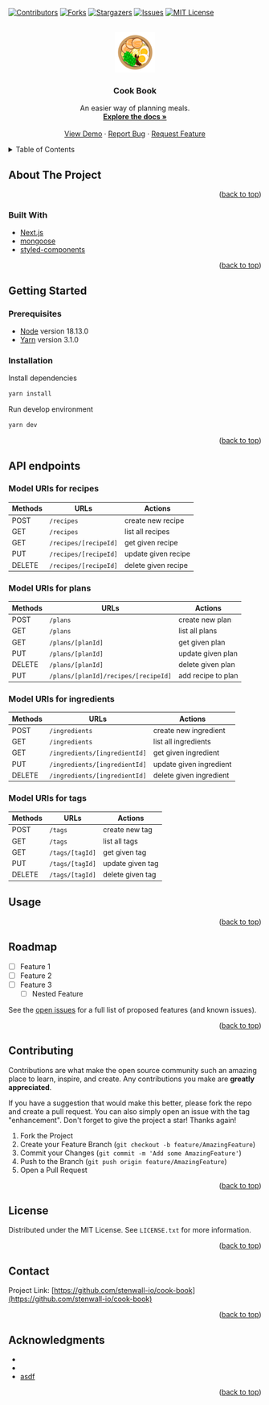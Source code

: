 <!-- Improved compatibility of back to top link: See: https://github.com/othneildrew/Best-README-Template/pull/73 -->
<a name="readme-top"></a>
<!--
*** Thanks for checking out the Best-README-Template. If you have a suggestion
*** that would make this better, please fork the repo and create a pull request
*** or simply open an issue with the tag "enhancement".
*** Don't forget to give the project a star!
*** Thanks again! Now go create something AMAZING! :D
-->



<!-- PROJECT SHIELDS -->
<!--
*** I'm using markdown "reference style" links for readability.
*** Reference links are enclosed in brackets [ ] instead of parentheses ( ).
*** See the bottom of this document for the declaration of the reference variables
*** for contributors-url, forks-url, etc. This is an optional, concise syntax you may use.
*** https://www.markdownguide.org/basic-syntax/#reference-style-links
-->
[![Contributors][contributors-shield]][contributors-url]
[![Forks][forks-shield]][forks-url]
[![Stargazers][stars-shield]][stars-url]
[![Issues][issues-shield]][issues-url]
[![MIT License][license-shield]][license-url]



<!-- PROJECT LOGO -->
<br />
<div align="center">
  <a href="https://github.com/stenwall-io/cook-book">
    <img src="assets/logo.png" alt="Logo" width="80" height="80">
  </a>

<h3 align="center">Cook Book</h3>

  <p align="center">
    An easier way of planning meals.
    <br />
    <a href="https://github.com/stenwall-io/cook-book"><strong>Explore the docs »</strong></a>
    <br />
    <br />
    <a href="https://github.com/stenwall-io/cook-book">View Demo</a>
    ·
    <a href="https://github.com/stenwall-io/cook-book/issues">Report Bug</a>
    ·
    <a href="https://github.com/stenwall-io/cook-book/issues">Request Feature</a>
  </p>
</div>



<!-- TABLE OF CONTENTS -->
<details>
  <summary>Table of Contents</summary>
  <ol>
    <li>
      <a href="#about-the-project">About The Project</a>
      <ul>
        <li><a href="#built-with">Built With</a></li>
      </ul>
    </li>
    <li>
      <a href="#getting-started">Getting Started</a>
      <ul>
        <li><a href="#prerequisites">Prerequisites</a></li>
        <li><a href="#installation">Installation</a></li>
      </ul>
    </li>
    <li><a href="#usage">Usage</a></li>
    <li><a href="#roadmap">Roadmap</a></li>
    <li><a href="#contributing">Contributing</a></li>
    <li><a href="#license">License</a></li>
    <li><a href="#contact">Contact</a></li>
    <li><a href="#acknowledgments">Acknowledgments</a></li>
  </ol>
</details>



<!-- ABOUT THE PROJECT -->
## About The Project

<!-- [![Product Name Screen Shot][product-screenshot]](https://example.com) -->

<p align="right">(<a href="#readme-top">back to top</a>)</p>



### Built With

<!-- * [![Next][Next.js]][Next-url] -->
* [Next.js][Next-url]
* [mongoose][mongoose-url]
* [styled-components][styledcomponents-url]

<p align="right">(<a href="#readme-top">back to top</a>)</p>



<!-- GETTING STARTED -->
## Getting Started


### Prerequisites

* [Node](https://nodejs.org/en/) version 18.13.0
* [Yarn](https://yarnpkg.com/) version 3.1.0

### Installation

Install dependencies

```bash
yarn install
```

Run develop environment

```bash
yarn dev
```


<p align="right">(<a href="#readme-top">back to top</a>)</p>

<!-- API ENDPOINTS -->
## API endpoints

### Model URIs for recipes

| Methods | URLs | Actions |
|---|---|---|
| POST | `/recipes` | create new recipe |
| GET | `/recipes` | list all recipes |
| GET | `/recipes/[recipeId]` | get given recipe |
| PUT | `/recipes/[recipeId]` | update given recipe |
| DELETE | `/recipes/[recipeId]` | delete given recipe |

### Model URIs for plans

| Methods | URLs | Actions |
|---|---|---|
| POST | `/plans` | create new plan |
| GET | `/plans` | list all plans |
| GET | `/plans/[planId]` | get given plan |
| PUT | `/plans/[planId]` | update given plan |
| DELETE | `/plans/[planId]` | delete given plan |
| PUT | `/plans/[planId]/recipes/[recipeId]` | add recipe to plan |

### Model URIs for ingredients

| Methods | URLs | Actions |
|---|---|---|
| POST | `/ingredients` | create new ingredient |
| GET | `/ingredients` | list all ingredients |
| GET | `/ingredients/[ingredientId]` | get given ingredient |
| PUT | `/ingredients/[ingredientId]` | update given ingredient |
| DELETE | `/ingredients/[ingredientId]` | delete given ingredient |

### Model URIs for tags

| Methods | URLs | Actions |
|---|---|---|
| POST | `/tags` | create new tag |
| GET | `/tags` | list all tags |
| GET | `/tags/[tagId]` | get given tag |
| PUT | `/tags/[tagId]` | update given tag |
| DELETE | `/tags/[tagId]` | delete given tag |



<!-- USAGE EXAMPLES -->
## Usage


<p align="right">(<a href="#readme-top">back to top</a>)</p>



<!-- ROADMAP -->
## Roadmap

- [ ] Feature 1
- [ ] Feature 2
- [ ] Feature 3
    - [ ] Nested Feature

See the [open issues](https://github.com/stenwall-io/cook-book/issues) for a full list of proposed features (and known issues).

<p align="right">(<a href="#readme-top">back to top</a>)</p>



<!-- CONTRIBUTING -->
## Contributing

Contributions are what make the open source community such an amazing place to learn, inspire, and create. Any contributions you make are **greatly appreciated**.

If you have a suggestion that would make this better, please fork the repo and create a pull request. You can also simply open an issue with the tag "enhancement".
Don't forget to give the project a star! Thanks again!

1. Fork the Project
2. Create your Feature Branch (`git checkout -b feature/AmazingFeature`)
3. Commit your Changes (`git commit -m 'Add some AmazingFeature'`)
4. Push to the Branch (`git push origin feature/AmazingFeature`)
5. Open a Pull Request

<p align="right">(<a href="#readme-top">back to top</a>)</p>



<!-- LICENSE -->
## License

Distributed under the MIT License. See `LICENSE.txt` for more information.

<p align="right">(<a href="#readme-top">back to top</a>)</p>



<!-- CONTACT -->
## Contact

Project Link: [https://github.com/stenwall-io/cook-book](https://github.com/stenwall-io/cook-book)

<p align="right">(<a href="#readme-top">back to top</a>)</p>



<!-- ACKNOWLEDGMENTS -->
## Acknowledgments

* []()
* []()
* [asdf](TUT)

<p align="right">(<a href="#readme-top">back to top</a>)</p>



<!-- MARKDOWN LINKS & IMAGES -->
<!-- https://www.markdownguide.org/basic-syntax/#reference-style-links -->
[contributors-shield]: https://img.shields.io/github/contributors/stenwall-io/cook-book.svg?style=for-the-badge
[contributors-url]: https://github.com/stenwall-io/cook-book/graphs/contributors
[forks-shield]: https://img.shields.io/github/forks/stenwall-io/cook-book.svg?style=for-the-badge
[forks-url]: https://github.com/stenwall-io/cook-book/network/members
[stars-shield]: https://img.shields.io/github/stars/stenwall-io/cook-book.svg?style=for-the-badge
[stars-url]: https://github.com/stenwall-io/cook-book/stargazers
[issues-shield]: https://img.shields.io/github/issues/stenwall-io/cook-book.svg?style=for-the-badge
[issues-url]: https://github.com/stenwall-io/cook-book/issues
[license-shield]: https://img.shields.io/github/license/stenwall-io/cook-book?label=license&style=for-the-badge
[license-url]: https://github.com/stenwall-io/cook-book/blob/master/LICENSE.txt
[linkedin-shield]: https://img.shields.io/badge/-LinkedIn-black.svg?style=for-the-badge&logo=linkedin&colorB=555
[linkedin-url]: https://linkedin.com/in/linkedin_username
[product-screenshot]: assets/screenshot.png
[next-url]: https://nextjs.org/
[mongoose-url]: https://mongoosejs.com/
[styledcomponents-url]: https://styled-components.com/
